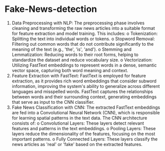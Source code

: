 # Fake-News-detection
1. Data Preprocessing with NLP: The preprocessing phase involves cleaning and transforming the raw news articles into a suitable format for feature extraction and model training. This includes:
   o Tokenization: Splitting the text into individual words or tokens.
   o Stopword Removal: Filtering out common words that do not contribute significantly to the meaning of the text (e.g., 'the', 'is', 'and'). o Stemming and Lemmatization: Reducing words to their root forms, helping to standardize the dataset and reduce vocabulary size.
   o Vectorization: Utilizing FastText embeddings to represent words in a dense, semantic vector space, capturing both word meaning and context.
2. Feature Extraction with FastText: FastText is employed for feature extraction, as it provides rich word embeddings that consider subword information, improving the system's ability to generalize across different languages and misspelled words. FastText captures the relationships between words and their surrounding context, generating embeddings that serve as input to the CNN classifier.
3. Fake News Classification with CNN: The extracted FastText embeddings are fed into a Convolutional Neural Network (CNN), which is responsible for learning spatial patterns in the text data. The CNN architecture consists of:
   o Convolutional Layers: These layers detect relevant features and patterns in the text embeddings. o Pooling Layers: These layers reduce the dimensionality of the features, focusing on the most important patterns.
   o Fully Connected Layers: These layers classify the news articles as 'real' or 'fake' based on the extracted features.
